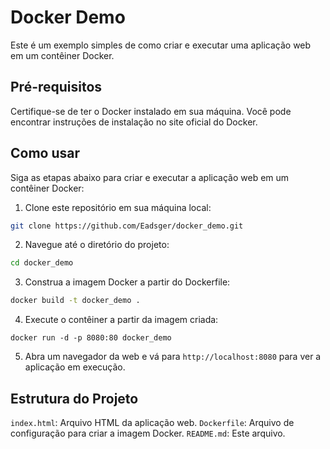 # Docker Demo

Este é um exemplo simples de como criar e executar uma aplicação web em um contêiner Docker.

## Pré-requisitos

Certifique-se de ter o Docker instalado em sua máquina. Você pode encontrar instruções de instalação no site oficial do Docker.

## Como usar

Siga as etapas abaixo para criar e executar a aplicação web em um contêiner Docker:

1. Clone este repositório em sua máquina local:

```bash
git clone https://github.com/Eadsger/docker_demo.git
```

2. Navegue até o diretório do projeto:

```bash
cd docker_demo
```

3. Construa a imagem Docker a partir do Dockerfile:

```bash
docker build -t docker_demo .
```

4. Execute o contêiner a partir da imagem criada:

```
docker run -d -p 8080:80 docker_demo
```

5. Abra um navegador da web e vá para `http://localhost:8080` para ver a aplicação em execução.

## Estrutura do Projeto

`index.html`: Arquivo HTML da aplicação web.
`Dockerfile`: Arquivo de configuração para criar a imagem Docker.
`README.md`: Este arquivo.
